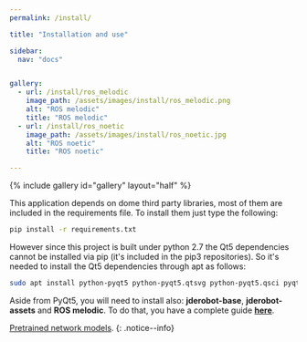 ```yaml
---
permalink: /install/

title: "Installation and use"

sidebar:
  nav: "docs"


gallery:
  - url: /install/ros_melodic
    image_path: /assets/images/install/ros_melodic.png
    alt: "ROS melodic"
    title: "ROS melodic"
  - url: /install/ros_noetic
    image_path: /assets/images/install/ros_noetic.jpg
    alt: "ROS noetic"
    title: "ROS noetic"

---
```


{% include gallery id="gallery" layout="half" %}


This application depends on dome third party libraries, most of them are included in the requirements file. To install them just type the following:

```bash
pip install -r requirements.txt
```

However since this project is built under python 2.7 the Qt5 dependencies cannot be installed via pip (it's included in the pip3 repositories). So it's needed to install the Qt5 dependencies through apt as follows:

```bash
sudo apt install python-pyqt5 python-pyqt5.qtsvg python-pyqt5.qsci pyqt5-dev-tools
```

Aside from PyQt5, you will need to install also: **jderobot-base**, **jderobot-assets** and **ROS melodic**. To do that, you have a complete guide [**here**](https://jderobot.github.io/RoboticsAcademy/).


[Pretrained network models](http://jderobot.org/store/deeplearning-networks/).
{: .notice--info}
